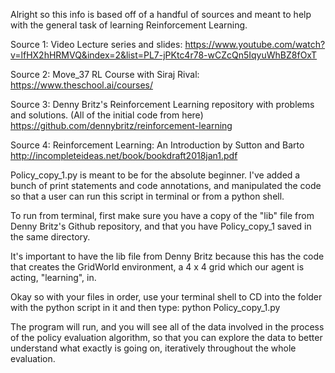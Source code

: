 Alright so this info is based off of a handful of sources and meant to help with the general task of learning Reinforcement Learning.

Source 1: Video Lecture series and slides:
https://www.youtube.com/watch?v=lfHX2hHRMVQ&index=2&list=PL7-jPKtc4r78-wCZcQn5IqyuWhBZ8fOxT

Source 2: Move_37 RL Course with Siraj Rival:
https://www.theschool.ai/courses/

Source 3: Denny Britz's Reinforcement Learning repository with problems and solutions.
(All of the initial code from here)
https://github.com/dennybritz/reinforcement-learning

Source 4: Reinforcement Learning: An Introduction by Sutton and Barto
http://incompleteideas.net/book/bookdraft2018jan1.pdf


Policy_copy_1.py is meant to be for the absolute beginner. I've added a bunch of
print statements and code annotations, and manipulated the code so that a user can
run this script in terminal or from a python shell.

To run from terminal, first make sure you have a copy of the "lib" file from Denny Britz's Github repository, and that you have Policy_copy_1 saved in the same
directory.

It's important to have the lib file from Denny Britz because this has the code that
creates the GridWorld environment, a 4 x 4 grid which our agent is acting, "learning", in.

Okay so with your files in order, use your terminal shell to CD into the folder with the
python script in it and then type:
    python Policy_copy_1.py

The program will run, and you will see all of the data involved in the process of the
policy evaluation algorithm, so that you can explore the data to better understand
what exactly is going on, iteratively throughout the whole evaluation.
